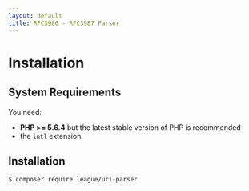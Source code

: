 ```yaml
---
layout: default
title: RFC3986 - RFC3987 Parser
---
```


Installation
=======

System Requirements
-------

You need:

- **PHP >= 5.6.4** but the latest stable version of PHP is recommended
- the `intl` extension

Installation
--------

```bash
$ composer require league/uri-parser
```